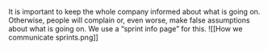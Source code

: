 It is important to keep the whole company informed about what is going on. Otherwise, people will complain or, even worse, make false assumptions about what is going on.
We use a “sprint info page” for this.
![[How we communicate sprints.png]]

